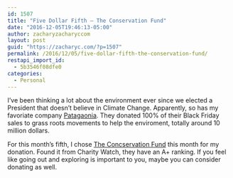 ```yaml
---
id: 1507
title: "Five Dollar Fifth — The Conservation Fund"
date: "2016-12-05T19:46:13-05:00"
author: zacharyzacharyccom
layout: post
guid: "https://zacharyc.com/?p=1507"
permalink: /2016/12/05/five-dollar-fifth-the-conservation-fund/
restapi_import_id:
  - 5b3546f08dfe0
categories:
  - Personal
---
```


I’ve been thinking a lot about the environment ever since we elected a President that doesn’t believe in Climate Change. Apparently, so has my favoriate company [Patagaonia](http://www.patagonia.com). They donated 100% of their Black Friday sales to grass roots movements to help the enviroment, totally around 10 million dollars.

For this month’s fifth, I chose [The Concservation Fund](http://www.conservationfund.org) this month for my donation. Found it from Charity Watch, they have an A+ ranking. If you feel like going out and exploring is important to you, maybe you can consider donating as well.
